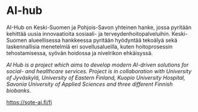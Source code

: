 # AI-hub

AI-Hub on Keski-Suomen ja Pohjois-Savon yhteinen hanke, jossa pyritään kehittää uusia innovaatioita sosiaali- ja terveydenhoitopalveluihin. Keski-Suomen alueellisessa hankkeessa pyritään hyödyntää tekoälyä sekä laskennallisia menetelmiä eri sovellusalueilla, kuten hoitoprosessin tehostamisessa, syövän hoidossa ja nivelrikon ehkäisyssä. 

_AI Hub is a project which aims to develop modern AI-driven solutions for social- and healthcare services. Project is in collaboration with University of Jyväskylä, University of Eastern Finland, Kuopio University Hospital, Savonia University of Applied Sciences and three different Finnish biobanks._

https://sote-ai.fi/fi
